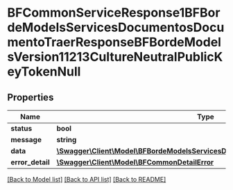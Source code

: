 # BFCommonServiceResponse1BFBordeModelsServicesDocumentosDocumentoTraerResponseBFBordeModelsVersion11213CultureNeutralPublicKeyTokenNull

## Properties
Name | Type | Description | Notes
------------ | ------------- | ------------- | -------------
**status** | **bool** |  | [optional] 
**message** | **string** |  | [optional] 
**data** | [**\Swagger\Client\Model\BFBordeModelsServicesDocumentosDocumentoTraerResponse**](BFBordeModelsServicesDocumentosDocumentoTraerResponse.md) |  | [optional] 
**error_detail** | [**\Swagger\Client\Model\BFCommonDetailError**](BFCommonDetailError.md) |  | [optional] 

[[Back to Model list]](../../README.md#documentation-for-models) [[Back to API list]](../../README.md#documentation-for-api-endpoints) [[Back to README]](../../README.md)

